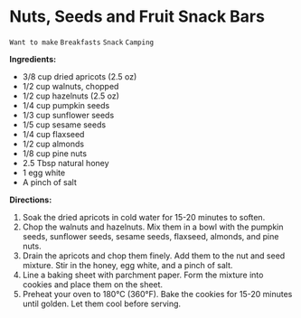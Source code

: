# Nuts, Seeds and Fruit Snack Bars

`Want to make` `Breakfasts` `Snack` `Camping`

**Ingredients:**

- 3/8 cup dried apricots (2.5 oz)
- 1/2 cup walnuts, chopped
- 1/2 cup hazelnuts (2.5 oz)
- 1/4 cup pumpkin seeds
- 1/3 cup sunflower seeds
- 1/5 cup sesame seeds
- 1/4 cup flaxseed
- 1/2 cup almonds
- 1/8 cup pine nuts
- 2.5 Tbsp natural honey
- 1 egg white
- A pinch of salt

**Directions:**

1. Soak the dried apricots in cold water for 15-20 minutes to soften.
2. Chop the walnuts and hazelnuts. Mix them in a bowl with the pumpkin seeds, sunflower seeds, sesame seeds, flaxseed, almonds, and pine nuts.
3. Drain the apricots and chop them finely. Add them to the nut and seed mixture. Stir in the honey, egg white, and a pinch of salt.
4. Line a baking sheet with parchment paper. Form the mixture into cookies and place them on the sheet.
5. Preheat your oven to 180°C (360°F). Bake the cookies for 15-20 minutes until golden. Let them cool before serving.
